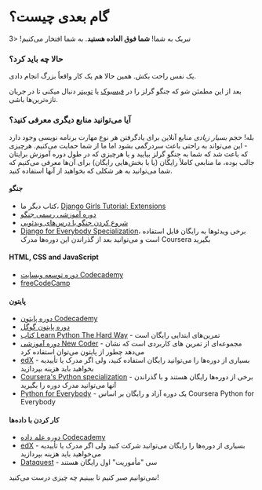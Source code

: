 # گام بعدی چیست؟

تبریک به شما! **شما فوق العاده هستید**. به شما افتخار می‌کنیم! <3

### حالا چه باید کرد؟

یک نفس راحت بکش. همین حالا هم یک کار واقعاٌ بزرگ انجام دادی.

بعد از این مطمئن شو که جنگو گرلز را در [فیسبوک](http://facebook.com/djangogirls) یا [توییتر](https://twitter.com/djangogirls) دنبال میکنی تا در جریان تازه‌ترین‌ها باشی.

### آیا می‌توانید منابع دیگری معرفی کنید؟

بله! حجم *بسیار زیادی* منابع آنلاین برای یادگرفتن هر نوع مهارت برنامه نویسی وجود دارد - این می‌تواند به راحتی باعث سردرگمی بشود اما ما از شما حمایت می‌کنیم. هرچیزی که باعث شد که شما به جنگو گرلز بیایید و یا هرچیزی که در طول دوره آموزش برایتان جالب بوده، ما منابعی کاملاً رایگان (یا با بخش‌هایی رایگان) برای آن‌ها معرفی می‌کنیم که شما می‌توانید به هر شکلی که بخواهید از آنها استفاده کنید.

#### جنگو

- کتاب دیگر ما، [Django Girls Tutorial: Extensions](https://tutorial-extensions.djangogirls.org/)
- [دوره آموزشی رسمی جنگو](https://docs.djangoproject.com/en/2.2/intro/tutorial01/)
- [شروع کردن جنگو با درس‌های ویدئویی](http://www.gettingstartedwithdjango.com/)
- [Django for Everybody Specialization](https://www.coursera.org/specializations/django)، برخی ویدئوها به رایگان قابل استفاده است و می‌توانید بعد از گذراندن این دوره‌ها مدرک Coursera بگیرید

#### HTML, CSS and JavaScript

- [دوره توسعه وبسایت Codecademy](https://www.codecademy.com/learn/paths/web-development)
- [freeCodeCamp](https://www.freecodecamp.org/)

#### پایتون

- [دوره پایتون Codecademy](https://www.codecademy.com/learn/learn-python)
- [دوره پایتون گوگل](https://developers.google.com/edu/python/)
- [کتاب Learn Python The Hard Way](http://learnpythonthehardway.org/book/) - تمرین‌های ابتدایی رایگان است
- [دوره آموزشی New Coder](http://newcoder.io/tutorials/) - مجموعه‌ای از تمرین ‌های کاربردی است که نشان می‌دهد چطور از پایتون می‌توان استفاده کرد
- [edX](https://www.edx.org/course?search_query=python) - بسیاری از دوره‌ها را می‌توانید رایگان استفاده کنید، ولی اگر مدرک یا تأییدیه بخواهید باید هزینه بپردازید
- [Coursera's Python specialization](https://www.coursera.org/specializations/python) - برخی از دوره‌ها رایگان هستند و با گذراندن آنها می‌توانید مدرک دوره را بگیرید
- [Python for Everybody](https://www.py4e.com/) - یک دوره آزاد و رایگان بر اساس Coursera Python for Everybody

#### کار کردن با داده‌ها

- [دوره علم داده Codecademy](https://www.codecademy.com/learn/paths/data-science)
- [edX](https://www.edx.org/course/?search_query=python&subject=Data%20Analysis%20%26%20Statistics) - بسیاری از دوره‌ها را رایگان می‌توانید شرکت کنید ولی اگر مدرک یا تأییدیه می‌خواهید باید هزینه بپردازید
- [Dataquest](https://www.dataquest.io/) - سی "مأموریت" اول رایگان هستند

نمی‌توانیم صبر کنیم تا ببینیم چه چیزی درست می‌کنید!